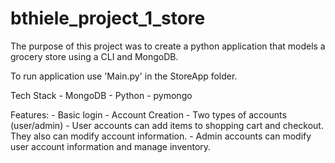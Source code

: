 # bthiele_project_1_store
The purpose of this project was to create a python application that models a grocery store using a CLI and MongoDB. 

To run application use 'Main.py' in the StoreApp folder.

Tech Stack
    - MongoDB
    - Python
    - pymongo

Features:
    - Basic login
    - Account Creation
    - Two types of accounts (user/admin)
        - User accounts can add items to shopping cart and checkout. They also can modify account information.
        - Admin accounts can modify user account information and manage inventory.